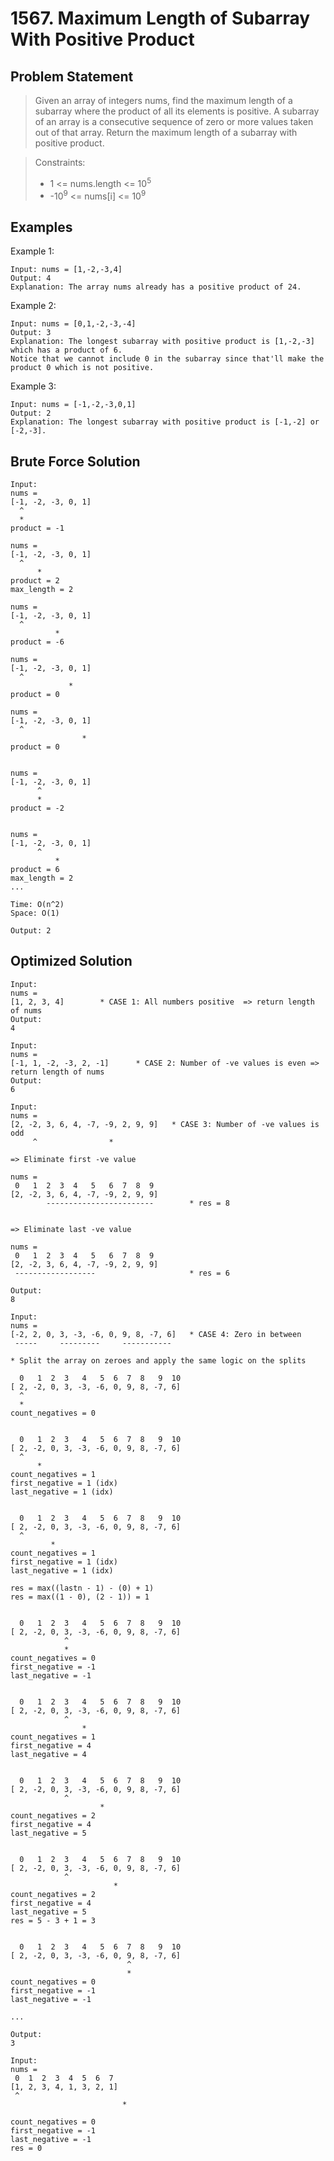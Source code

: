 # 1567. Maximum Length of Subarray With Positive Product

## Problem Statement

> Given an array of integers nums, find the maximum length of a subarray where the product of all its elements is positive.
> A subarray of an array is a consecutive sequence of zero or more values taken out of that array.
> Return the maximum length of a subarray with positive product.

> Constraints:
>
> - 1 <= nums.length <= 10<sup>5</sup>
> - -10<sup>9</sup> <= nums[i] <= 10<sup>9</sup>

## Examples

Example 1:

```
Input: nums = [1,-2,-3,4]
Output: 4
Explanation: The array nums already has a positive product of 24.
```

Example 2:

```
Input: nums = [0,1,-2,-3,-4]
Output: 3
Explanation: The longest subarray with positive product is [1,-2,-3] which has a product of 6.
Notice that we cannot include 0 in the subarray since that'll make the product 0 which is not positive.
```

Example 3:

```
Input: nums = [-1,-2,-3,0,1]
Output: 2
Explanation: The longest subarray with positive product is [-1,-2] or [-2,-3].
```

## Brute Force Solution

```
Input:
nums =
[-1, -2, -3, 0, 1]
  ^
  *
product = -1

nums =
[-1, -2, -3, 0, 1]
  ^
      *
product = 2
max_length = 2

nums =
[-1, -2, -3, 0, 1]
  ^
          *
product = -6

nums =
[-1, -2, -3, 0, 1]
  ^
             *
product = 0

nums =
[-1, -2, -3, 0, 1]
  ^
                *
product = 0


nums =
[-1, -2, -3, 0, 1]
      ^
      *
product = -2


nums =
[-1, -2, -3, 0, 1]
      ^
          *
product = 6
max_length = 2
...

Time: O(n^2)
Space: O(1)

Output: 2

```

## Optimized Solution

```
Input:
nums =
[1, 2, 3, 4]        * CASE 1: All numbers positive  => return length of nums
Output:
4
```

```
Input:
nums =
[-1, 1, -2, -3, 2, -1]      * CASE 2: Number of -ve values is even => return length of nums
Output:
6
```

```
Input:
nums =
[2, -2, 3, 6, 4, -7, -9, 2, 9, 9]   * CASE 3: Number of -ve values is odd
     ^                *

=> Eliminate first -ve value

nums =
 0   1  2  3  4   5   6  7  8  9
[2, -2, 3, 6, 4, -7, -9, 2, 9, 9]
        ------------------------        * res = 8


=> Eliminate last -ve value

nums =
 0   1  2  3  4   5   6  7  8  9
[2, -2, 3, 6, 4, -7, -9, 2, 9, 9]
 ------------------                     * res = 6

Output:
8
```

```
Input:
nums =
[-2, 2, 0, 3, -3, -6, 0, 9, 8, -7, 6]   * CASE 4: Zero in between
 -----     ---------     -----------

* Split the array on zeroes and apply the same logic on the splits

  0   1  2  3   4   5  6  7  8   9  10
[ 2, -2, 0, 3, -3, -6, 0, 9, 8, -7, 6]
  ^
  *
count_negatives = 0


  0   1  2  3   4   5  6  7  8   9  10
[ 2, -2, 0, 3, -3, -6, 0, 9, 8, -7, 6]
  ^
      *
count_negatives = 1
first_negative = 1 (idx)
last_negative = 1 (idx)


  0   1  2  3   4   5  6  7  8   9  10
[ 2, -2, 0, 3, -3, -6, 0, 9, 8, -7, 6]
  ^
         *
count_negatives = 1
first_negative = 1 (idx)
last_negative = 1 (idx)

res = max((lastn - 1) - (0) + 1)
res = max((1 - 0), (2 - 1)) = 1


  0   1  2  3   4   5  6  7  8   9  10
[ 2, -2, 0, 3, -3, -6, 0, 9, 8, -7, 6]
            ^
            *
count_negatives = 0
first_negative = -1
last_negative = -1


  0   1  2  3   4   5  6  7  8   9  10
[ 2, -2, 0, 3, -3, -6, 0, 9, 8, -7, 6]
            ^
                *
count_negatives = 1
first_negative = 4
last_negative = 4


  0   1  2  3   4   5  6  7  8   9  10
[ 2, -2, 0, 3, -3, -6, 0, 9, 8, -7, 6]
            ^
                    *
count_negatives = 2
first_negative = 4
last_negative = 5


  0   1  2  3   4   5  6  7  8   9  10
[ 2, -2, 0, 3, -3, -6, 0, 9, 8, -7, 6]
            ^
                       *
count_negatives = 2
first_negative = 4
last_negative = 5
res = 5 - 3 + 1 = 3


  0   1  2  3   4   5  6  7  8   9  10
[ 2, -2, 0, 3, -3, -6, 0, 9, 8, -7, 6]
                          ^
                          *
count_negatives = 0
first_negative = -1
last_negative = -1

...

Output:
3
```

```
Input:
nums =
 0  1  2  3  4  5  6  7
[1, 2, 3, 4, 1, 3, 2, 1]
 ^
                         *

count_negatives = 0
first_negative = -1
last_negative = -1
res = 0
```
